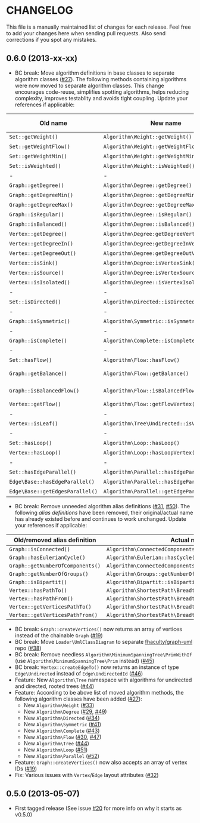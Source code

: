 # CHANGELOG

This file is a manually maintained list of changes for each release. Feel free
to add your changes here when sending pull requests. Also send corrections if
you spot any mistakes.

## 0.6.0 (2013-xx-xx)

* BC break: Move algorithm definitions in base classes to separate algorithm classes ([#27](https://github.com/clue/graph/issues/27)).
The following methods containing algorithms were now moved to separate algorithm classes. This
change encourages code-reuse, simplifies spotting algorithms, helps reducing complexity,
improves testablity and avoids tight coupling. Update your references if applicable:

| Old name | New name | Related ticket |
|---|---|---|
| `Set::getWeight()` | `Algorithm\Weight::getWeight()` | [#33](https://github.com/clue/graph/issues/33) |
| `Set::getWeightFlow()` | `Algorithm\Weight::getWeightFlow()` | [#33](https://github.com/clue/graph/issues/33) |
| `Set::getWeightMin()` | `Algorithm\Weight::getWeightMin()` | [#33](https://github.com/clue/graph/issues/33) |
| `Set::isWeighted()` | `Algorithm\Weight::isWeighted()` | [#33](https://github.com/clue/graph/issues/33) |
|-|-|-|
| `Graph::getDegree()` | `Algorithm\Degree::getDegree()` | [#29](https://github.com/clue/graph/issues/29) |
| `Graph::getDegreeMin()` | `Algorithm\Degree::getDegreeMin()` | [#29](https://github.com/clue/graph/issues/29) |
| `Graph::getDegreeMax()` | `Algorithm\Degree::getDegreeMax()` | [#29](https://github.com/clue/graph/issues/29) |
| `Graph::isRegular()` | `Algorithm\Degree::isRegular()` | [#29](https://github.com/clue/graph/issues/29) |
| `Graph::isBalanced()` | `Algorithm\Degree::isBalanced()` | [#29](https://github.com/clue/graph/issues/29) |
| `Vertex::getDegree()` | `Algorithm\Degree:getDegreeVertex()` | [#49](https://github.com/clue/graph/issues/49) |
| `Vertex::getDegreeIn()` | `Algorithm\Degree:getDegreeInVertex()` | [#49](https://github.com/clue/graph/issues/49) |
| `Vertex::getDegreeOut()` | `Algorithm\Degree:getDegreeOutVertex()` | [#49](https://github.com/clue/graph/issues/49) |
| `Vertex::isSink()` | `Algorithm\Degree:isVertexSink()` | [#49](https://github.com/clue/graph/issues/49) |
| `Vertex::isSource()` | `Algorithm\Degree:isVertexSource()` | [#49](https://github.com/clue/graph/issues/49) |
| `Vertex::isIsolated()` | `Algorithm\Degree::isVertexIsolated()` | [#49](https://github.com/clue/graph/issues/49) |
|-|-|-|
| `Set::isDirected()` | `Algorithm\Directed::isDirected()` | [#34](https://github.com/clue/graph/issues/34) |
|-|-|-|
| `Graph::isSymmetric()` | `Algorithm\Symmetric::isSymmetric()` | [#41](https://github.com/clue/graph/issues/41) |
|-|-|-|
| `Graph::isComplete()` | `Algorithm\Complete::isComplete()` | [#43](https://github.com/clue/graph/issues/43) |
|-|-|-|
| `Set::hasFlow()` | `Algorithm\Flow::hasFlow()` | [#47](https://github.com/clue/graph/issues/47) |
| `Graph::getBalance()` | `Algorithm\Flow::getBalance()` | [#30](https://github.com/clue/graph/issues/30), [#47](https://github.com/clue/graph/issues/47) |
| `Graph::isBalancedFlow()` | `Algorithm\Flow::isBalancedFlow()` | [#30](https://github.com/clue/graph/issues/39), [#47](https://github.com/clue/graph/issues/47) |
| `Vertex::getFlow()` | `Algorithm\Flow::getFlowVertex()` | [#47](https://github.com/clue/graph/issues/47) |
|-|-|-|
| `Vertex::isLeaf()` | `Algorithm\Tree\Undirected::isVertexLeaf()` | [#44](https://github.com/clue/graph/issues/44) |
|-|-|-|
| `Set::hasLoop()` | `Algorithm\Loop::hasLoop()` | [#51](https://github.com/clue/graph/issues/51) |
| `Vertex::hasLoop()` | `Algorithm\Loop::hasLoopVertex()` | [#51](https://github.com/clue/graph/issues/51) |
|-|-|-|
| `Set::hasEdgeParallel()` | `Algorithm\Parallel::hasEdgeParallel()` | [#52](https://github.com/clue/graph/issues/52) |
| `Edge\Base::hasEdgeParallel()` | `Algorithm\Parallel::hasEdgeParallelEdge()` | [#52](https://github.com/clue/graph/issues/52) |
| `Edge\Base::getEdgesParallel()` | `Algorithm\Parallel::getEdgeParallelEdge()` | [#52](https://github.com/clue/graph/issues/52) |

* BC break: Remove unneeded algorithm alias definitions ([#31](https://github.com/clue/graph/issues/31), [#50](https://github.com/clue/graph/issues/50)). The following *alias definitions*
have been removed, their original/actual name has already existed before and continues to work
unchanged. Update your references if applicable:

| Old/removed alias definition | Actual name |
|---|---|
| `Graph::isConnected()` | `Algorithm\ConnectedComponents::isSingle()` |
| `Graph::hasEulerianCycle()` | `Algorithm\Eulerian::hasCycle()` |
| `Graph::getNumberOfComponents()` | `Algorithm\ConnectedComponents::getNumberOfComponents()` |
| `Graph::getNumberOfGroups()` | `Algorithm\Groups::getNumberOfGroups()` |
| `Graph::isBipartit()` | `Algorithm\Bipartit::isBipartit()` |
| `Vertex::hasPathTo()` | `Algorithm\ShortestPath\BreadthFirst::hasVertex()` |
| `Vertex::hasPathFrom()` | `Algorithm\ShortestPath\BreadthFirst::hasVertex()` |
| `Vertex::getVerticesPathTo()` | `Algorithm\ShortestPath\BreadthFirst::getVertices()` |
| `Vertex::getVerticesPathFrom()` | `Algorithm\ShortestPath\BreadthFirst::getVertices()` |

* BC break: `Graph::createVertices()` now returns an array of vertices instead of the chainable `Graph` ([#19](https://github.com/clue/graph/issues/19))
* BC break: Move `Loader\UmlClassDiagram` to separate [fhaculty/graph-uml](https://github.com/fhaculty/graph-uml) repo ([#38](https://github.com/clue/graph/issues/38))
* BC break: Remove needless `Algorithm\MinimumSpanningTree\PrimWithIf` (use `Algorithm\MinimumSpanningTree\Prim` instead) ([#45](https://github.com/clue/graph/issues/45))
* BC break: `Vertex::createEdgeTo()` now returns an instance of type `Edge\Undirected` instead of `Edge\UndirectedId` ([#46](https://github.com/clue/graph/issues/46))
* Feature: New `Algorithm\Tree` namespace with algorithms for undirected and directed, rooted trees ([#44](https://github.com/clue/graph/issues/44))
* Feature: According to be above list of moved algorithm methods, the following algorithm classes have been added ([#27](https://github.com/clue/graph/issues/27)):
    * New `Algorithm\Weight` ([#33](https://github.com/clue/graph/issues/33))
    * New `Algorithm\Degree` ([#29](https://github.com/clue/graph/issues/29), [#49](https://github.com/clue/graph/issues/49))
    * New `Algorithm\Directed` ([#34](https://github.com/clue/graph/issues/34))
    * New `Algorithm\Symmetric` ([#41](https://github.com/clue/graph/issues/41))
    * New `Algorithm\Complete` ([#43](https://github.com/clue/graph/issues/43))
    * New `Algorithm\Flow` ([#30](https://github.com/clue/graph/issues/30), [#47](https://github.com/clue/graph/issues/47))
    * New `Algorithm\Tree` ([#44](https://github.com/clue/graph/issues/44))
    * New `Algorithm\Loop` ([#51](https://github.com/clue/graph/issues/51))
    * New `Algorithm\Parallel` ([#52](https://github.com/clue/graph/issues/52))
* Feature: `Graph::createVertices()` now also accepts an array of vertex IDs ([#19](https://github.com/clue/graph/issues/19))
* Fix: Various issues with `Vertex`/`Edge` layout attributes ([#32](https://github.com/clue/graph/issues/32))

## 0.5.0 (2013-05-07)

* First tagged release (See issue [#20](https://github.com/clue/graph/issues/20) for more info on why it starts as v0.5.0)
